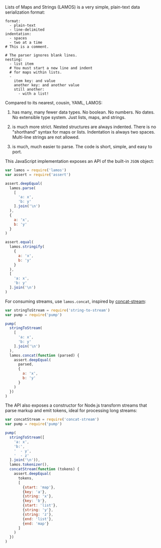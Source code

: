 Lists of Maps and Strings (LAMOS) is a very simple, plain-text data serialization format:

```lamos
format:
  - plain-text
  - line-delimited
indentation:
  - spaces
  - two at a time
# This is a comment.

# The parser ignores blank lines.
nesting:
  - list item
  # You must start a new line and indent
  # for maps within lists.
  -
    item key: and value
    another key: and another value
    still another:
      - with a list!
```

Compared to its nearest, cousin, YAML, LAMOS:

1.  has many, many fewer data types.  No boolean.  No numbers.  No dates.  No extensible type system.  Just lists, maps, and strings.

2.  is much more strict.  Nested structures are always indented.  There is no "shorthand" syntax for maps or lists.  Indentation is always two spaces.  Multi-line strings are not allowed.

3.  is much, much easier to parse.  The code is short, simple, and easy to port.

This JavaScript implementation exposes an API of the built-in `JSON` object:

```javascript
var lamos = require('lamos')
var assert = require('assert')

assert.deepEqual(
  lamos.parse(
    [
      'a: x',
      'b: y'
    ].join('\n')
  ),
  {
    a: 'x',
    b: 'y'
  }
)

assert.equal(
  lamos.stringify(
    {
      a: 'x',
      b: 'y'
    }
  ),
  [
    'a: x',
    'b: y'
  ].join('\n')
)
```

For consuming streams, use `lamos.concat`, inspired by [concat-stream](https://www.npmjs.com/package/concat-stream):

```javascript
var stringToStream = require('string-to-stream')
var pump = require('pump')

pump(
  stringToStream(
    [
      'a: x',
      'b: y'
    ].join('\n')
  ),
  lamos.concat(function (parsed) {
    assert.deepEqual(
      parsed,
      {
        a: 'x',
        b: 'y'
      }
    )
  })
)
```

The API also exposes a constructor for Node.js transform streams that parse markup and emit tokens, ideal for processing long streams:

```javascript
var concatStream = require('concat-stream')
var pump = require('pump')

pump(
  stringToStream([
    'a: x',
    'b:',
    '  - y',
    '  - z'
  ].join('\n')),
  lamos.tokenizer(),
  concatStream(function (tokens) {
    assert.deepEqual(
      tokens,
      [
        {start: 'map'},
        {key: 'a'},
        {string: 'x'},
        {key: 'b'},
        {start: 'list'},
        {string: 'y'},
        {string: 'z'},
        {end: 'list'},
        {end: 'map'}
      ]
    )
  })
)
```
